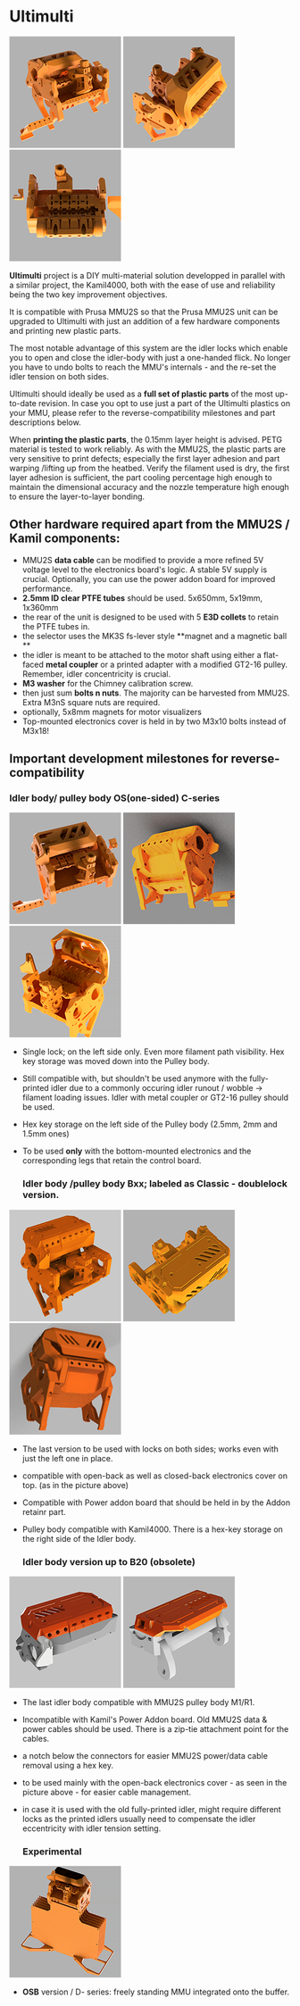 # Ultimulti

![OS](https://github.com/davidkerny/BUZA-ULTIMULTI/blob/main/OLD-OTHER/IMAGES/OS_1.png)
![OS](https://github.com/davidkerny/BUZA-ULTIMULTI/blob/main/OLD-OTHER/IMAGES/OS_2.png)
![OS](https://github.com/davidkerny/BUZA-ULTIMULTI/blob/main/OLD-OTHER/IMAGES/OS_4.png)

**Ultimulti** project is a DIY multi-material solution developped in parallel with a similar project, the Kamil4000, both with the ease of use and reliability being the two key improvement objectives.  
  
It is compatible with Prusa MMU2S so that the Prusa MMU2S unit can be upgraded to Ultimulti with just an addition of a few hardware components and printing new plastic parts.  
  
The most notable advantage of this system are the idler locks which enable you to open and close the idler-body with just a one-handed flick. No longer you have to undo bolts to reach the MMU's internals - and the re-set the idler tension on both sides.  
  
Ultimulti should ideally be used as a **full set of plastic parts** of the most up-to-date revision. In case you opt to use just a part of the Ultimulti plastics on your MMU, please refer to the reverse-compatibility milestones and part descriptions below.  
  
When **printing the plastic parts**, the 0.15mm layer height is advised. PETG material is tested to work reliably. As with the MMU2S, the plastic parts are very sensitive to print defects; especially the first layer adhesion and part warping /lifting up from the heatbed. Verify the filament used is dry, the first layer adhesion is sufficient, the part cooling percentage high enough to maintain the dimensional accuracy and the nozzle temperature high enough to ensure the layer-to-layer bonding.  

## Other hardware required apart from the MMU2S / Kamil components:  

- MMU2S **data cable** can be modified to provide a more refined 5V voltage level to the electronics board's logic. A stable 5V supply is crucial. Optionally, you can use the power addon board for improved performance.  
- **2.5mm ID clear PTFE tubes** should be used.  5x650mm, 5x19mm, 1x360mm
- the rear of the unit is designed to be used with 5 **E3D collets** to retain the PTFE tubes in.  
- the selector uses the MK3S fs-lever style **magnet and a magnetic ball  **
- the idler is meant to be attached to the motor shaft using either a flat-faced **metal coupler** or a printed adapter with a modified GT2-16 pulley. Remember, idler concentricity is crucial.  
- **M3 washer** for the Chimney calibration screw.  
- then just sum **bolts n nuts**. The majority can be harvested from MMU2S. Extra M3nS square nuts are required.  
- optionally, 5x8mm magnets for motor visualizers  
- Top-mounted electronics cover is held in by two M3x10 bolts instead of M3x18!
  
  
  
## Important development milestones for reverse-compatibility  

  ### Idler body/ pulley body OS(one-sided) C-series 

![OS](https://github.com/davidkerny/BUZA-ULTIMULTI/blob/main/OLD-OTHER/IMAGES/OS_3.png)
![OS](https://github.com/davidkerny/BUZA-ULTIMULTI/blob/main/OLD-OTHER/IMAGES/OS_5.png)
![OS](https://github.com/davidkerny/BUZA-ULTIMULTI/blob/main/OLD-OTHER/IMAGES/OS_6.png)

- Single lock; on the left side only. Even more filament path visibility. Hex key storage was moved down into the Pulley body.  
- Still compatible with, but shouldn't be used anymore with the fully-printed idler due to a commonly occuring idler runout / wobble -> filament loading issues. Idler with metal coupler or GT2-16 pulley should be used.
- Hex key storage on the left side of the Pulley body (2.5mm, 2mm and 1.5mm ones)
- To be used **only** with the bottom-mounted electronics and the corresponding legs that retain the control board.

  ###  Idler body /pulley body Bxx; labeled as Classic - doublelock version.

![CLASSIC](https://github.com/davidkerny/BUZA-ULTIMULTI/blob/main/OLD-OTHER/IMAGES/CLASSIC_1.png)
![CLASSIC](https://github.com/davidkerny/BUZA-ULTIMULTI/blob/main/OLD-OTHER/IMAGES/CLASSIC_2.png)
![CLASSIC](https://github.com/davidkerny/BUZA-ULTIMULTI/blob/main/OLD-OTHER/IMAGES/CLASSIC_3.png)

- The last version to be used with locks on both sides; works even with just the left one in place.
- compatible with open-back as well as closed-back electronics cover on top. (as in the picture above) 
- Compatible with Power addon board that should be held in by the Addon retainr part. 
- Pulley body compatible with Kamil4000. There is a hex-key storage on the right side of the Idler body.  



  ### Idler body version up to B20 (obsolete)

![B20](https://github.com/davidkerny/BUZA-ULTIMULTI/blob/main/OLD-OTHER/IMAGES/B20_1.png)
![B20](https://github.com/davidkerny/BUZA-ULTIMULTI/blob/main/OLD-OTHER/IMAGES/B20_2.png)

- The last idler body compatible with MMU2S pulley body M1/R1. 
- Incompatible with Kamil's Power Addon board. Old MMU2S data & power cables should be used. There is a zip-tie attachment point for the cables.
- a notch below the connectors for easier MMU2S power/data cable removal using a hex key.  
- to be used mainly with the open-back electronics cover - as seen in the picture above - for easier cable management.
- in case it is used with the old fully-printed idler, might require different locks as the printed idlers usually need to compensate the idler eccentricity with idler tension setting.  
  

  ### Experimental

![OSB](https://github.com/davidkerny/BUZA-ULTIMULTI/blob/main/OLD-OTHER/IMAGES/OSB_SELFSTANDING.png)

- **OSB** version / D- series: freely standing MMU integrated onto the buffer.



